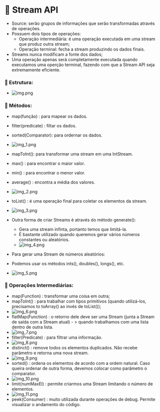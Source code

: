 # :memo: Stream API

- Source: serão grupos de informações que serão transformadas através de operações.
- Possuem dois tipos de operações:
  - Operação  intermediária: é uma operação executada em uma stream que produz outra stream;
  - Operação terminal: fecha a stream produzindo os dados finais.
- Streams nunca modificam a fonte dos dados;
- Uma operação apenas será completamente executada quando executamos uma operção terminal, fazendo com que a Stream API seja extremamente eficiente.


### :pushpin: Estrutura:

- ![img.png](img/img.png)

### :pushpin: Métodos:
- map(função) : para mapear os dados.
- filter(predicate) : filtar os dados.
- sorted(Comparator): para ordernar os dados.

- ![img_1.png](img/img_1.png)

- mapToInt(): para transformar uma stream em uma IntStream.
- max() : para encontrar o maior valor.
- min() : para encontrar o menor valor.
- average() :  encontra a média dos valores.
- ![img_2.png](img/img_2.png)

- toList() : é uma operação final para coletar os elementos da stream.
- ![img_3.png](img/img_3.png)

- Outra forma de criar Streams é através do método generate():
  - Gera uma stream infinta, portanto temos que limitá-la.
  - É bastante utilizado quando queremos gerar vários números constantes ou aleatórios.
  - ![img_4.png](img/img_4.png)

- Para gerar uma Stream de números aleatórios:
- Podemos usar os métodos ints(), doubles(), longs(), etc.
- ![img_5.png](img_5.png)

### :pushpin: Operações Intermediárias:

- map(Function) : transformar uma coisa em outra;
- mapToInt() : para trabalhar com tipos primitivos (quando utilizá-los, precisamos to toArray() ao invés de toList());
- ![img_6.png](img_6.png)
- flatMap(Function) : o retorno dele deve ser uma Stream (junta a Stream de saída com a Stream atual) - > quando trabalhamos com uma lista dentro de outra lista.
- ![img_7.png](img_7.png)
- filter(Predicate) : para filtrar uma informação.
- ![img_8.png](img_8.png)
- distinct() : remove todos os elementos duplicados. Não recebe parâmetro e retorna uma nova stream.
- ![img_9.png](img_9.png)
- sorted() :  ordena os elementos de acordo com a ordem natural. Caso queira ordenar de outra forma, devemos colocar como parâmetro o comparator.
- ![img_10.png](img_10.png)
- limit(numMaxEl) :  permite criarmos uma Stream limitando o número de elementos.
- ![img_11.png](img_11.png)
- peek(Consumer) : muito utilizada durante operações de debug. Permite visualizar o andamento do código.